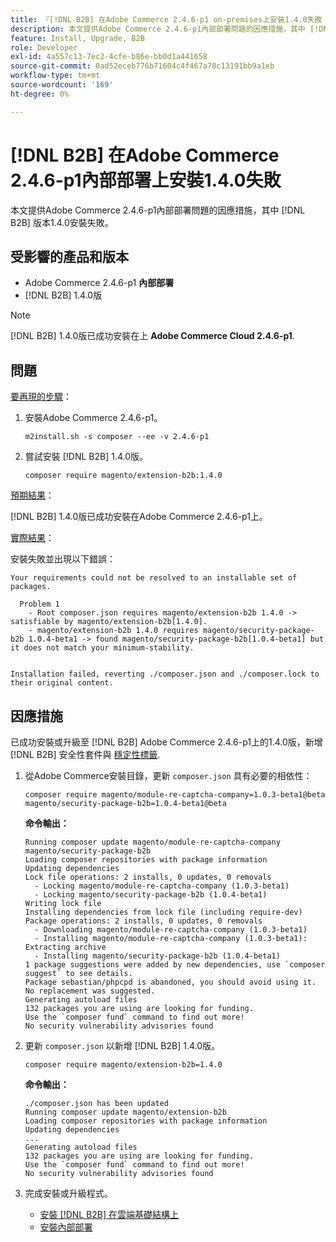 ```yaml
---
title: 『[!DNL B2B] 在Adobe Commerce 2.4.6-p1 on-premises上安裝1.4.0失敗
description: 本文提供Adobe Commerce 2.4.6-p1內部部署問題的因應措施，其中 [!DNL B2B] 版本1.4.0安裝失敗。
feature: Install, Upgrade, B2B
role: Developer
exl-id: 4a557c13-7ec2-4cfe-b86e-bb0d1a441658
source-git-commit: 0ad52eceb776b71604c4f467a70c13191bb9a1eb
workflow-type: tm+mt
source-wordcount: '169'
ht-degree: 0%

---
```


# [!DNL B2B] 在Adobe Commerce 2.4.6-p1內部部署上安裝1.4.0失敗

本文提供Adobe Commerce 2.4.6-p1內部部署問題的因應措施，其中 [!DNL B2B] 版本1.4.0安裝失敗。

## 受影響的產品和版本

* Adobe Commerce 2.4.6-p1 **內部部署**
* [!DNL B2B] 1.4.0版

>[!NOTE]
>
>[!DNL B2B] 1.4.0版已成功安裝在上 **Adobe Commerce Cloud 2.4.6-p1**.

## 問題

<u>要再現的步驟</u>：

1. 安裝Adobe Commerce 2.4.6-p1。

   ```terminal
   m2install.sh -s composer --ee -v 2.4.6-p1
   ```

1. 嘗試安裝 [!DNL B2B] 1.4.0版。

   ```terminal
   composer require magento/extension-b2b:1.4.0
   ```

<u>預期結果</u>：

[!DNL B2B] 1.4.0版已成功安裝在Adobe Commerce 2.4.6-p1上。

<u>實際結果</u>：

安裝失敗並出現以下錯誤：

```terminal
Your requirements could not be resolved to an installable set of packages.

  Problem 1
    - Root composer.json requires magento/extension-b2b 1.4.0 -> satisfiable by magento/extension-b2b[1.4.0].
    - magento/extension-b2b 1.4.0 requires magento/security-package-b2b 1.0.4-beta1 -> found magento/security-package-b2b[1.0.4-beta1] but it does not match your minimum-stability.


Installation failed, reverting ./composer.json and ./composer.lock to their original content.
```

## 因應措施

已成功安裝或升級至 [!DNL B2B] Adobe Commerce 2.4.6-p1上的1.4.0版，新增 [!DNL B2B] 安全性套件與 [穩定性標籤](https://getcomposer.org/doc/04-schema.md#package-links).

1. 從Adobe Commerce安裝目錄，更新 `composer.json` 具有必要的相依性：

   ```terminal
   composer require magento/module-re-captcha-company=1.0.3-beta1@beta magento/security-package-b2b=1.0.4-beta1@beta
   ```

   **命令輸出：**

   ```terminal
   Running composer update magento/module-re-captcha-company magento/security-package-b2b
   Loading composer repositories with package information
   Updating dependencies
   Lock file operations: 2 installs, 0 updates, 0 removals
     - Locking magento/module-re-captcha-company (1.0.3-beta1)
     - Locking magento/security-package-b2b (1.0.4-beta1)
   Writing lock file
   Installing dependencies from lock file (including require-dev)
   Package operations: 2 installs, 0 updates, 0 removals
     - Downloading magento/module-re-captcha-company (1.0.3-beta1)
     - Installing magento/module-re-captcha-company (1.0.3-beta1): Extracting archive
     - Installing magento/security-package-b2b (1.0.4-beta1)
   1 package suggestions were added by new dependencies, use `composer suggest` to see details.
   Package sebastian/phpcpd is abandoned, you should avoid using it. No replacement was suggested.
   Generating autoload files
   132 packages you are using are looking for funding.
   Use the `composer fund` command to find out more!
   No security vulnerability advisories found
   ```

1. 更新 `composer.json` 以新增 [!DNL B2B] 1.4.0版。

   ```terminal
   composer require magento/extension-b2b=1.4.0
   ```

   **命令輸出：**

   ```terminal
   ./composer.json has been updated
   Running composer update magento/extension-b2b
   Loading composer repositories with package information
   Updating dependencies
   ...
   Generating autoload files
   132 packages you are using are looking for funding.
   Use the `composer fund` command to find out more!
   No security vulnerability advisories found
   ```

1. 完成安裝或升級程式。

   * [安裝 [!DNL B2B] 在雲端基礎結構上](https://experienceleague.adobe.com/docs/commerce-cloud-service/user-guide/configure-store/b2b-module.html)
   * [安裝內部部署](https://experienceleague.adobe.com/docs/commerce-admin/b2b/install.html)
